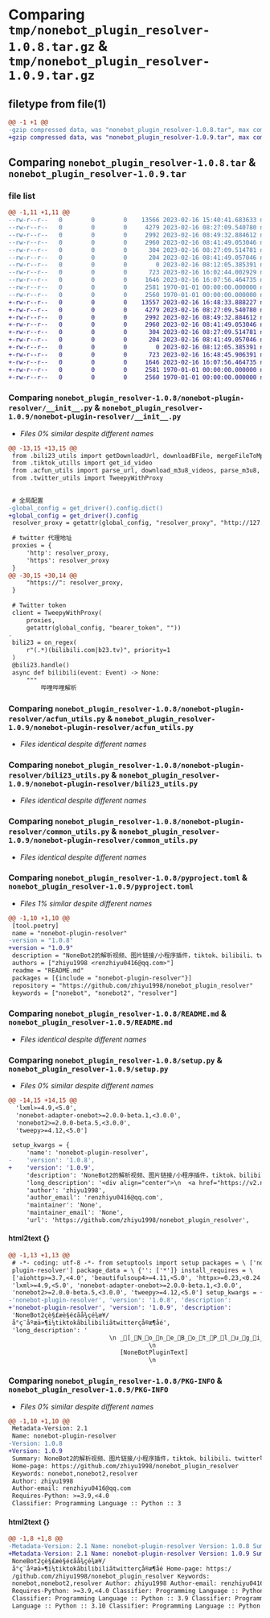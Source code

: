 # Comparing `tmp/nonebot_plugin_resolver-1.0.8.tar.gz` & `tmp/nonebot_plugin_resolver-1.0.9.tar.gz`

## filetype from file(1)

```diff
@@ -1 +1 @@
-gzip compressed data, was "nonebot_plugin_resolver-1.0.8.tar", max compression
+gzip compressed data, was "nonebot_plugin_resolver-1.0.9.tar", max compression
```

## Comparing `nonebot_plugin_resolver-1.0.8.tar` & `nonebot_plugin_resolver-1.0.9.tar`

### file list

```diff
@@ -1,11 +1,11 @@
--rw-r--r--   0        0        0    13566 2023-02-16 15:40:41.683633 nonebot_plugin_resolver-1.0.8/nonebot-plugin-resolver/__init__.py
--rw-r--r--   0        0        0     4279 2023-02-16 08:27:09.540780 nonebot_plugin_resolver-1.0.8/nonebot-plugin-resolver/acfun_utils.py
--rw-r--r--   0        0        0     2992 2023-02-16 08:49:32.884612 nonebot_plugin_resolver-1.0.8/nonebot-plugin-resolver/bili23_utils.py
--rw-r--r--   0        0        0     2960 2023-02-16 08:41:49.053046 nonebot_plugin_resolver-1.0.8/nonebot-plugin-resolver/common_utils.py
--rw-r--r--   0        0        0      304 2023-02-16 08:27:09.514781 nonebot_plugin_resolver-1.0.8/nonebot-plugin-resolver/tiktok_utills.py
--rw-r--r--   0        0        0      204 2023-02-16 08:41:49.057046 nonebot_plugin_resolver-1.0.8/nonebot-plugin-resolver/twitter_utils.py
--rw-r--r--   0        0        0        0 2023-02-16 08:12:05.385391 nonebot_plugin_resolver-1.0.8/nonebot-plugin-resolver/xhs_utils.py
--rw-r--r--   0        0        0      723 2023-02-16 16:02:44.002929 nonebot_plugin_resolver-1.0.8/pyproject.toml
--rw-r--r--   0        0        0     1646 2023-02-16 16:07:56.464735 nonebot_plugin_resolver-1.0.8/README.md
--rw-r--r--   0        0        0     2581 1970-01-01 00:00:00.000000 nonebot_plugin_resolver-1.0.8/setup.py
--rw-r--r--   0        0        0     2560 1970-01-01 00:00:00.000000 nonebot_plugin_resolver-1.0.8/PKG-INFO
+-rw-r--r--   0        0        0    13557 2023-02-16 16:48:33.888227 nonebot_plugin_resolver-1.0.9/nonebot-plugin-resolver/__init__.py
+-rw-r--r--   0        0        0     4279 2023-02-16 08:27:09.540780 nonebot_plugin_resolver-1.0.9/nonebot-plugin-resolver/acfun_utils.py
+-rw-r--r--   0        0        0     2992 2023-02-16 08:49:32.884612 nonebot_plugin_resolver-1.0.9/nonebot-plugin-resolver/bili23_utils.py
+-rw-r--r--   0        0        0     2960 2023-02-16 08:41:49.053046 nonebot_plugin_resolver-1.0.9/nonebot-plugin-resolver/common_utils.py
+-rw-r--r--   0        0        0      304 2023-02-16 08:27:09.514781 nonebot_plugin_resolver-1.0.9/nonebot-plugin-resolver/tiktok_utills.py
+-rw-r--r--   0        0        0      204 2023-02-16 08:41:49.057046 nonebot_plugin_resolver-1.0.9/nonebot-plugin-resolver/twitter_utils.py
+-rw-r--r--   0        0        0        0 2023-02-16 08:12:05.385391 nonebot_plugin_resolver-1.0.9/nonebot-plugin-resolver/xhs_utils.py
+-rw-r--r--   0        0        0      723 2023-02-16 16:48:45.906391 nonebot_plugin_resolver-1.0.9/pyproject.toml
+-rw-r--r--   0        0        0     1646 2023-02-16 16:07:56.464735 nonebot_plugin_resolver-1.0.9/README.md
+-rw-r--r--   0        0        0     2581 1970-01-01 00:00:00.000000 nonebot_plugin_resolver-1.0.9/setup.py
+-rw-r--r--   0        0        0     2560 1970-01-01 00:00:00.000000 nonebot_plugin_resolver-1.0.9/PKG-INFO
```

### Comparing `nonebot_plugin_resolver-1.0.8/nonebot-plugin-resolver/__init__.py` & `nonebot_plugin_resolver-1.0.9/nonebot-plugin-resolver/__init__.py`

 * *Files 0% similar despite different names*

```diff
@@ -13,15 +13,15 @@
 from .bili23_utils import getDownloadUrl, downloadBFile, mergeFileToMp4, get_dynamic
 from .tiktok_utills import get_id_video
 from .acfun_utils import parse_url, download_m3u8_videos, parse_m3u8, merge_ac_file_to_mp4
 from .twitter_utils import TweepyWithProxy
 
 
 # 全局配置
-global_config = get_driver().config.dict()
+global_config = get_driver().config
 resolver_proxy = getattr(global_config, "resolver_proxy", "http://127.0.0.1:7890")
 
 # twitter 代理地址
 proxies = {
     'http': resolver_proxy,
     'https': resolver_proxy
 }
@@ -30,15 +30,14 @@
     "https://": resolver_proxy,
 }
 
 # Twitter token
 client = TweepyWithProxy(
     proxies,
     getattr(global_config, "bearer_token", ""))
-
 bili23 = on_regex(
     r"(.*)(bilibili.com|b23.tv)", priority=1
 )
 @bili23.handle()
 async def bilibili(event: Event) -> None:
     """
         哔哩哔哩解析
```

### Comparing `nonebot_plugin_resolver-1.0.8/nonebot-plugin-resolver/acfun_utils.py` & `nonebot_plugin_resolver-1.0.9/nonebot-plugin-resolver/acfun_utils.py`

 * *Files identical despite different names*

### Comparing `nonebot_plugin_resolver-1.0.8/nonebot-plugin-resolver/bili23_utils.py` & `nonebot_plugin_resolver-1.0.9/nonebot-plugin-resolver/bili23_utils.py`

 * *Files identical despite different names*

### Comparing `nonebot_plugin_resolver-1.0.8/nonebot-plugin-resolver/common_utils.py` & `nonebot_plugin_resolver-1.0.9/nonebot-plugin-resolver/common_utils.py`

 * *Files identical despite different names*

### Comparing `nonebot_plugin_resolver-1.0.8/pyproject.toml` & `nonebot_plugin_resolver-1.0.9/pyproject.toml`

 * *Files 1% similar despite different names*

```diff
@@ -1,10 +1,10 @@
 [tool.poetry]
 name = "nonebot-plugin-resolver"
-version = "1.0.8"
+version = "1.0.9"
 description = "NoneBot2的解析视频、图片链接/小程序插件，tiktok、bilibili、twitter等实时发送"
 authors = ["zhiyu1998 <renzhiyu0416@qq.com>"]
 readme = "README.md"
 packages = [{include = "nonebot-plugin-resolver"}]
 repository = "https://github.com/zhiyu1998/nonebot_plugin_resolver"
 keywords = ["nonebot", "nonebot2", "resolver"]
```

### Comparing `nonebot_plugin_resolver-1.0.8/README.md` & `nonebot_plugin_resolver-1.0.9/README.md`

 * *Files identical despite different names*

### Comparing `nonebot_plugin_resolver-1.0.8/setup.py` & `nonebot_plugin_resolver-1.0.9/setup.py`

 * *Files 0% similar despite different names*

```diff
@@ -14,15 +14,15 @@
  'lxml>=4.9,<5.0',
  'nonebot-adapter-onebot>=2.0.0-beta.1,<3.0.0',
  'nonebot2>=2.0.0-beta.5,<3.0.0',
  'tweepy>=4.12,<5.0']
 
 setup_kwargs = {
     'name': 'nonebot-plugin-resolver',
-    'version': '1.0.8',
+    'version': '1.0.9',
     'description': 'NoneBot2的解析视频、图片链接/小程序插件，tiktok、bilibili、twitter等实时发送',
     'long_description': '<div align="center">\n  <a href="https://v2.nonebot.dev/store"><img src="https://github.com/A-kirami/nonebot-plugin-template/blob/resources/nbp_logo.png" width="180" height="180" alt="NoneBotPluginLogo"></a>\n  <br>\n  <p><img src="https://github.com/A-kirami/nonebot-plugin-template/blob/resources/NoneBotPlugin.svg" width="240" alt="NoneBotPluginText"></p>\n</div>\n\n<div align="center">\n\n# nonebot-plugin-resolver\n\n_✨ NoneBot2 解析视频、图片链接/小程序插件 ✨_\n\n\n<a href="./LICENSE">\n    <img src="https://img.shields.io/github/license/owner/nonebot-plugin-resolver.svg" alt="license">\n</a>\n<a href="https://pypi.org/project/nonebot-plugin-resolver">\n    <img src="https://img.shields.io/pypi/v/nonebot-plugin-resolver.svg" alt="pypi">\n</a>\n<img src="https://img.shields.io/badge/python-3.9+-blue.svg" alt="python">\n\n</div>\n\n## 📖 介绍\n\n适用于NoneBot2的解析视频、图片链接/小程序插件，tiktok、bilibili、twitter等实时发送！\n## 💿 安装\n\n1. 使用 nb-cli 安装，不需要手动添加入口，更新使用 pip\n\n```\nnb plugin install nonebot_plugin_resolver\n```\n\n2. 使用 pip 安装和更新，初次安装需要手动添加入口\n\n```\npip install --upgrade nonebot_plugin_resolver\n```\n\n## ⚙️ 配置\n\n在 nonebot2 项目的`.env`文件中添加下表中的必填配置\n\n```\n# twitter的token和本地代理\nbearer_token = ""\nresolver_proxy = "http://127.0.0.1:7890"\n```\n\n## 🎉 使用 & 效果图\n![help](./img/example.png)\n![help](./img/example2.png)\n![help](./img/example3.png)\n![help](./img/example4.png)\n![help](./img/example5.png)\n\n',
     'author': 'zhiyu1998',
     'author_email': 'renzhiyu0416@qq.com',
     'maintainer': 'None',
     'maintainer_email': 'None',
     'url': 'https://github.com/zhiyu1998/nonebot_plugin_resolver',
```

#### html2text {}

```diff
@@ -1,13 +1,13 @@
 # -*- coding: utf-8 -*- from setuptools import setup packages = \ ['nonebot-
 plugin-resolver'] package_data = \ {'': ['*']} install_requires = \
 ['aiohttp>=3.7,<4.0', 'beautifulsoup4>=4.11,<5.0', 'httpx>=0.23,<0.24',
 'lxml>=4.9,<5.0', 'nonebot-adapter-onebot>=2.0.0-beta.1,<3.0.0',
 'nonebot2>=2.0.0-beta.5,<3.0.0', 'tweepy>=4.12,<5.0'] setup_kwargs = { 'name':
-'nonebot-plugin-resolver', 'version': '1.0.8', 'description':
+'nonebot-plugin-resolver', 'version': '1.0.9', 'description':
 'NoneBot2çè§£æè§é¢ãå¾çé¾æ¥/
 å°ç¨åºæä»¶ï¼tiktokãbilibiliãtwitterç­å®æ¶åé',
 'long_description': '
                            \n _[_N_o_n_e_B_o_t_P_l_u_g_i_n_L_o_g_o_]\n
                                       \n
                               [NoneBotPluginText]
                                       \n
```

### Comparing `nonebot_plugin_resolver-1.0.8/PKG-INFO` & `nonebot_plugin_resolver-1.0.9/PKG-INFO`

 * *Files 0% similar despite different names*

```diff
@@ -1,10 +1,10 @@
 Metadata-Version: 2.1
 Name: nonebot-plugin-resolver
-Version: 1.0.8
+Version: 1.0.9
 Summary: NoneBot2的解析视频、图片链接/小程序插件，tiktok、bilibili、twitter等实时发送
 Home-page: https://github.com/zhiyu1998/nonebot_plugin_resolver
 Keywords: nonebot,nonebot2,resolver
 Author: zhiyu1998
 Author-email: renzhiyu0416@qq.com
 Requires-Python: >=3.9,<4.0
 Classifier: Programming Language :: Python :: 3
```

#### html2text {}

```diff
@@ -1,8 +1,8 @@
-Metadata-Version: 2.1 Name: nonebot-plugin-resolver Version: 1.0.8 Summary:
+Metadata-Version: 2.1 Name: nonebot-plugin-resolver Version: 1.0.9 Summary:
 NoneBot2çè§£æè§é¢ãå¾çé¾æ¥/
 å°ç¨åºæä»¶ï¼tiktokãbilibiliãtwitterç­å®æ¶åé Home-page: https:/
 /github.com/zhiyu1998/nonebot_plugin_resolver Keywords:
 nonebot,nonebot2,resolver Author: zhiyu1998 Author-email: renzhiyu0416@qq.com
 Requires-Python: >=3.9,<4.0 Classifier: Programming Language :: Python :: 3
 Classifier: Programming Language :: Python :: 3.9 Classifier: Programming
 Language :: Python :: 3.10 Classifier: Programming Language :: Python :: 3.11
```

